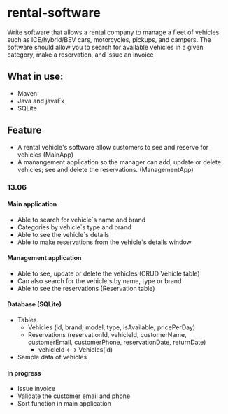 # rental-software

Write software that allows a rental company to manage a fleet of vehicles such as ICE/hybrid/BEV cars, motorcycles, pickups, and campers. The software should allow you to search for available vehicles in a given category, make a reservation, and issue an invoice


## What in use:
                
* Maven
* Java and javaFx
* SQLite
				

## Feature
- A rental vehicle's software allow customers to see and reserve for vehicles (MainApp)
- A manangement application so the manager can add, update or delete vehicles; see and delete the reservations. (ManagementApp)

### 13.06
#### Main application
+ Able to search for vehicle`s name and brand
+ Categories by vehicle`s type and brand
+ Able to see the vehicle`s details 
+ Able to make reservations from the vehicle`s details window

#### Management application
+ Able to see, update or delete the vehicles (CRUD Vehicle table)
+ Can also search for the vehicle`s by name, type or brand
+ Able to see the reservations (Reservation table)

#### Database (SQLite)
+ Tables
	+ Vehicles (id, brand, model, type, isAvailable, pricePerDay)
	+ Reservations (reservationId, vehicleId, customerName, customerEmail, customerPhone, reservationDate, returnDate)
		+ vehicleId <--> Vehicles(id)
+ Sample data of vehicles

#### In progress
+ Issue invoice
+ Validate the customer email and phone
+ Sort function in main application
